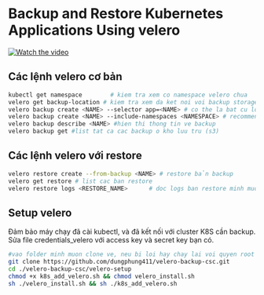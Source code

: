 # Backup and Restore Kubernetes Applications Using velero

[![Watch the video](https://img.youtube.com/vi/hV98fuCQJ48/maxresdefault.jpg)](https://youtu.be/hV98fuCQJ48)


## Các lệnh velero cơ bản 
   ```bash
   kubectl get namespace        # kiem tra xem co namespace velero chua
   velero get backup-location # kiem tra xem da ket noi voi backup storage chua (s3)
   velero backup create <NAME> --selector app=<NAME> # co the la bat cu loai kind nao : storage, pvc, deployment, svc, secret, metric,...
   velero backup create <NAME> --include-namespaces <NAMESPACE> # recommend dung cai nay
   velero backup describe <NAME> #hien thi thong tin ve backup
   velero backup get #list tat ca cac backup o kho luu tru (s3)

```
## Các lệnh velero với restore 
```bash
velero restore create --from-backup <NAME> # restore bản backup
velero get restore # list cac ban restore 
velero restore logs <RESTORE_NAME>      # doc logs ban restore minh muon

```

## Setup velero 
Đảm bảo máy chạy đã cài kubectl, và đã kết nối với cluster K8S cần backup. <br>
Sửa file credentials_velero với access key và secret key bạn có.


```bash
#vao folder minh muon clone ve, neu bi loi hay chay lai voi quyen root
git clone https://github.com/dungphung411/velero-backup-csc.git
cd ./velero-backup-csc/velero-setup 
chmod +x k8s_add_velero.sh && chmod velero_install.sh
sh ./velero_install.sh && sh ./k8s_add_velero.sh
```

